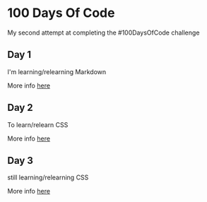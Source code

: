 # 100 Days Of Code

My second attempt at completing the #100DaysOfCode challenge


## Day 1
I'm learning/relearning Markdown

More info [here](Day1/Day1.md)


## Day 2
To learn/relearn CSS

More info [here](Day2/README.md)


## Day 3
still learning/relearning CSS

More info [here](Day3/README.md)